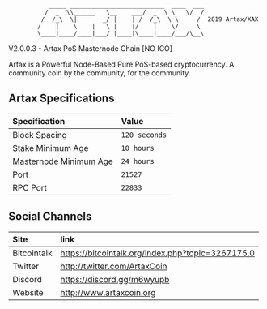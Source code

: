                _____ __________________________  ____  ___
              /  _  \\______   \__    ___/  _  \ \   \/  /
             /  /_\  \|       _/ |    | /  /_\  \ \     /  2019 Artax/XAX
            /    |    \    |   \ |    |/    |    \/     \ 
            \____|____/____|___/ |____|\____|____/___/\__\


V2.0.0.3 - Artax PoS Masternode Chain [NO ICO]

Artax is a Powerful Node-Based Pure PoS-based cryptocurrency. A community coin by the community, for the community.



## Artax Specifications

| Specification | Value |
|:-----------|:-----------|
| Block Spacing | `120 seconds` |
| Stake Minimum Age | `10 hours` |
| Masternode Minimum Age | `24 hours` |
| Port | `21527` |
| RPC Port | `22833` |


## Social Channels

| Site | link |
|:-----------|:-----------|
| Bitcointalk | https://bitcointalk.org/index.php?topic=3267175.0 |
| Twitter | http://twitter.com/ArtaxCoin |
| Discord | https://discord.gg/m6wyupb |
| Website | http://www.artaxcoin.org |

